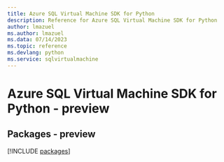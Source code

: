 ```yaml
---
title: Azure SQL Virtual Machine SDK for Python
description: Reference for Azure SQL Virtual Machine SDK for Python
author: lmazuel
ms.author: lmazuel
ms.data: 07/14/2023
ms.topic: reference
ms.devlang: python
ms.service: sqlvirtualmachine
---
```

# Azure SQL Virtual Machine SDK for Python - preview
## Packages - preview
[!INCLUDE [packages](sql-virtual-machine-index.md)]